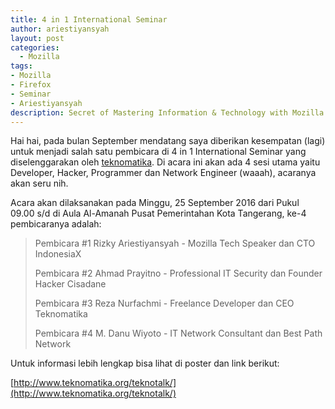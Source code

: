 ```yaml
---
title: 4 in 1 International Seminar
author: ariestiyansyah
layout: post
categories:
  - Mozilla
tags:
- Mozilla
- Firefox
- Seminar
- Ariestiyansyah
description: Secret of Mastering Information & Technology with Mozilla Firefox
---
```


Hai hai, pada bulan September mendatang saya diberikan kesempatan (lagi) untuk menjadi salah satu pembicara di 4 in 1 International Seminar yang diselenggarakan oleh [teknomatika](teknomatika.org). Di acara ini akan ada 4 sesi utama yaitu Developer, Hacker, Programmer dan Network Engineer (waaah), acaranya akan seru nih. 

Acara akan dilaksanakan pada Minggu, 25 September 2016 dari Pukul 09.00 s/d di 
Aula Al-Amanah Pusat Pemerintahan Kota Tangerang, ke-4 pembicaranya adalah:

> Pembicara #1
> Rizky Ariestiyansyah - Mozilla Tech Speaker dan CTO IndonesiaX
> 
> Pembicara #2
> Ahmad Prayitno - Professional IT Security dan Founder Hacker Cisadane
> 
> Pembicara #3 
> Reza Nurfachmi - Freelance Developer dan CEO Teknomatika
> 
> Pembicara #4
> M. Danu Wiyoto - IT Network Consultant dan Best Path Network

Untuk informasi lebih lengkap bisa lihat di poster dan link berikut:


<amp-img width="768" height="221" layout="responsive" src="/images/teknomatika.jpg"></amp-img>


[http://www.teknomatika.org/teknotalk/](http://www.teknomatika.org/teknotalk/)